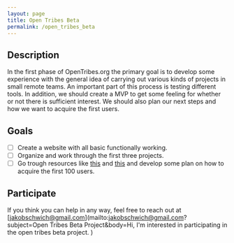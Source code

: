 ```yaml
---
layout: page
title: Open Tribes Beta
permalink: /open_tribes_beta
---
```





## Description

In the first phase of OpenTribes.org the primary goal is to develop some experience with the general idea of carrying out various kinds of projects in small remote teams. An important part of this process is testing different tools. In addition, we should create a MVP to get some feeling for whether or not there is sufficient interest. We should also plan our next steps and how we want to acquire the first users.


## Goals

- [ ] Create a website with all basic functionally working. 
- [ ] Organize and work through the first three projects.
- [ ] Go trough resources like [this](http://www.communitybuildingguide.com/) and [this](https://medium.com/@yegg/the-bullseye-framework-for-getting-traction-ef49d05bfd7e) and develop some plan on how to acquire the first 100 users.  

## Participate

If you think you can help in any way, feel free to reach out at [jakobschwich@gmail.com](mailto:jakobschwich@gmail.com?subject=Open Tribes Beta Project&body=Hi, I'm interested in participating in the open tribes beta project. )

